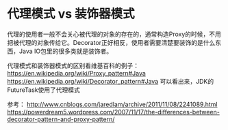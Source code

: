 # 代理模式 vs 装饰器模式
代理的使用者一般不会关心被代理的对象的存在的，通常构造Proxy的时候，不用把被代理的对象传给它。Decorator正好相反，使用者需要清楚要装饰的是什么东西，Java IO包里的很多类就是装饰者。

代理模式和装饰器模式的区别看维基百科的例子：
https://en.wikipedia.org/wiki/Proxy_pattern#Java
https://en.wikipedia.org/wiki/Decorator_pattern#Java
可以看出来，JDK的FutureTask使用了代理模式

参考：
http://www.cnblogs.com/jaredlam/archive/2011/11/08/2241089.html
https://powerdream5.wordpress.com/2007/11/17/the-differences-between-decorator-pattern-and-proxy-pattern/
